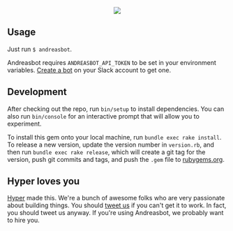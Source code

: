 <p align="center">
  <img src="http://i.imgur.com/uu6z4h7.jpg">
</p>

## Usage

Just run `$ andreasbot`.

Andreasbot requires `ANDREASBOT_API_TOKEN` to be set in your environment
variables. [Create a bot](https://my.slack.com/services/new/bot) on your
Slack account to get one.

## Development

After checking out the repo, run `bin/setup` to install dependencies. You can
also run `bin/console` for an interactive prompt that will allow you to experiment.

To install this gem onto your local machine, run `bundle exec rake install`. To
release a new version, update the version number in `version.rb`, and then run
`bundle exec rake release`, which will create a git tag for the version, push git
commits and tags, and push the `.gem` file to [rubygems.org](https://rubygems.org).

## Hyper loves you

[Hyper] made this. We're a bunch of awesome folks who are very passionate about
building things. You should [tweet us](http://twitter.com/hyperoslo) if you
can't get it to work. In fact, you should tweet us anyway. If you're using
Andreasbot, we probably want to hire you.

[Hyper]: https://github.com/hyperoslo
